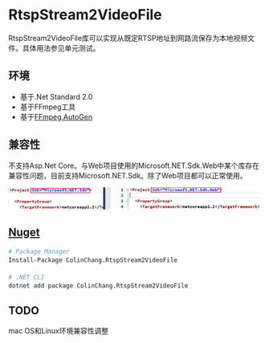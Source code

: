# RtspStream2VideoFile

RtspStream2VideoFile库可以实现从既定RTSP地址到网路流保存为本地视频文件。具体用法参见单元测试。

## 环境
* 基于.Net Standard 2.0
* 基于FFmpeg工具
* 基于[FFmpeg.AutoGen](https://github.com/Ruslan-B/FFmpeg.AutoGen)

## 兼容性
不支持Asp.Net Core。与Web项目使用的Microsoft.NET.Sdk.Web中某个库存在兼容性问题，目前支持Microsoft.NET.Sdk。除了Web项目都可以正常使用。

![兼容性](compatibility.jpg)

## [Nuget](https://www.nuget.org/packages/ColinChang.RtspStream2VideoFile/)
```sh
# Package Manager
Install-Package ColinChang.RtspStream2VideoFile

# .NET CLI
dotnet add package ColinChang.RtspStream2VideoFile
```
## TODO
mac OS和Linux环境兼容性调整
